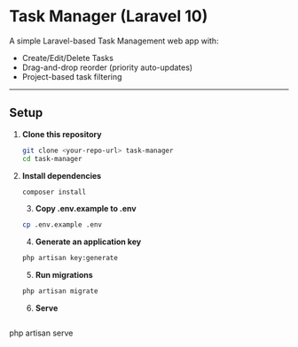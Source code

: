 # Task Manager (Laravel 10)

A simple Laravel-based Task Management web app with:
- Create/Edit/Delete Tasks
- Drag-and-drop reorder (priority auto-updates)
- Project-based task filtering

---

##  Setup

1. **Clone this repository**
   ```bash
   git clone <your-repo-url> task-manager
   cd task-manager

2. **Install dependencies**
   ```bash
   composer install
   ```
   3. **Copy .env.example to .env**
   ```bash
   cp .env.example .env
   ```
   4. **Generate an application key**
   ```bash
   php artisan key:generate
   ```
   5. **Run migrations**
   ```bash
   php artisan migrate
   ```
   6. **Serve**
   ```bash
  php artisan serve
   ```

  
  


  